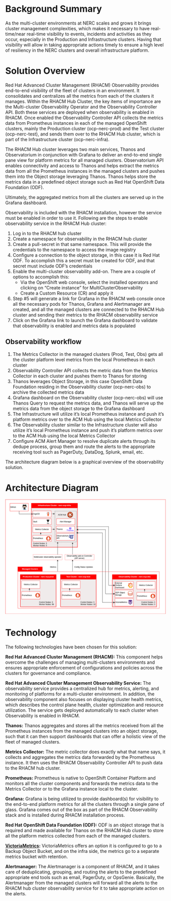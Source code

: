 
# Background Summary

As the multi-cluster environments at NERC scales and grows it brings cluster management complexities, which makes it necessary to have real-time/near real-time visibility to events, incidents and activities as they occur, especially in the Production and Infrastructure clusters. Having that visibility will allow in taking appropriate actions timely to ensure a high level of resiliency in the NERC clusters and overall infrastructure platform.

# Solution Overview

Red Hat Advanced Cluster Management (RHACM) Observability provides end-to-end visibility of the fleet of clusters in an environment. It consolidates and centralizes all the metrics from each of the clusters it manages. Within the RHACM Hub Cluster, the key items of importance are the Multi-cluster Observability Operator and the Observability Controller API. Both these services are deployed when observability is enabled in RHACM. Once enabled the Observability Controller API collects the metrics data from Prometheus instances in each of the managed OpenShift clusters, mainly the Production cluster (ocp-nerc-prod) and the Test cluster (ocp-nerc-test), and sends them over to the RHACM Hub cluster, which is part of the Infrastructure cluster (ocp-nerc-infra).

The RHACM Hub cluster leverages two main services, Thanos and Observatorium in conjunction with Grafana to deliver an end-to-end single pane view for platform metrics for all managed clusters. Observatorium API enables connectivity and access to Thanos and helps extract the metrics data from all the Prometheus instances in the managed clusters and pushes them into the Object storage leveraging Thanos. Thanos helps  store the metrics data in a predefined object storage such as Red Hat OpenShift Data Foundation (ODF).

Ultimately, the aggregated metrics from all the clusters are served up in the Grafana dashboard.

Observability is included with the RHACM installation, however the service must be enabled in order to use it. Following are the steps to enable observability service in the RHACM Hub cluster:

1. Log in to the RHACM hub cluster
2. Create a namespace for observability in the RHACM hub cluster
3. Create a pull-secret in that same namespace. This will provide the credentials to the namespace to access the image registry
4. Configure a connection to the object storage, in this case it is Red Hat ODF. To accomplish this a secret must be created for ODF, and that secret must include ODF’s credentials
5. Enable the multi-cluster observability add-on. There are a couple of options to accomplish this:
    - Via the OpenShift web console, select the installed operators and clicking on “Create instance” for MultiClusterObservability
    - Create a Custom Resource (CR) and apply it
6. Step #5 will generate a link for Grafana in the RHACM web console once all the necessary pods for Thanos, Grafana and Alertmanager are created, and all the managed clusters are connected to the RHACM Hub cluster and sending their metrics to the RHACM observability service
7. Click on the Grafana link to launch the Grafana dashboard to validate that observability is enabled and metrics data is populated

## Observability workflow

1. The Metrics Collector in the managed clusters (Prod, Test, Obs) gets all the cluster platform level metrics from the local Prometheus in each cluster
2. Observability Controller API collects the metric data from the Metrics Collector in each cluster and pushes them to Thanos for storing
3. Thanos leverages Object Storage, in this case OpenShift Data Foundation residing in the Observability cluster (ocp-nerc-obs) to archive the collected metrics data
4. Grafana dashboard on the Observability cluster (ocp-nerc-obs) will use Thanos Query to request the metrics data, and Thanos will serve up the metrics data from the object storage to the Grafana dashboard
5. The Infrastructure will utilize it’s local Prometheus instance and push it’s platform metrics over to the ACM Hub using the local Metrics Collector
6. The Observability cluster similar to the Infrastructure cluster will also utilize it’s local Prometheus instance and push it’s platform metrics over to the ACM Hub using the local Metrics Collector
7. Configure ACM Alert Manager to resolve duplicate alerts through its dedupe process, group them and route the alerts to the appropriate receiving tool such as PagerDuty, DataDog, Splunk, email, etc.

The architecture diagram below is a graphical overview of the observability solution.

# Architecture Diagram

![plot](./img/Observability-Architecture-v2.png)

# Technology

The following technologies have been chosen for this solution:

**Red Hat Advanced Cluster Management (RHACM):** This component helps overcome the challenges of managing multi-clusters environments and ensures appropriate enforcement of configurations and policies across the clusters for governance and compliance.

**Red Hat Advanced Cluster Management Observability Service:** The observability service provides a centralized hub for metrics, alerting, and monitoring of platforms for a multi-cluster environment. In addition, the observability component also focuses on displaying cluster health metrics, which describes the control plane health, cluster optimization and resource utilization. The service gets deployed automatically to each cluster when Observability is enabled in RHACM.

**Thanos:** Thanos aggregates and stores all the metrics received from all the Prometheus instances from the managed clusters into an object storage, such that it can then support dashboards that can offer a holistic view of the fleet of managed clusters.

**Metrics Collector:** The metric collector does exactly what that name says, it collects and aggregates the metrics data forwarded by the Prometheus instance. It then uses the RHACM Observability Controller API to push data to the RHACM hub cluster.

**Prometheus:** Prometheus is native to OpenShift Container Platform and monitors all the cluster components and forwards the metrics data to the Metrics Collector or to the Grafana instance local to the cluster.

**Grafana:** Grafana is being utilized to provide dashboard(s) for visibility to the end-to-end platform metrics for all the clusters through a single pane of glass. Grafana comes out of the box as part of the RHACM Observability stack and is installed during RHACM installation process.

**Red Hat OpenShift Data Foundation (ODF):** ODF is an object storage that is required and made available for Thanos on the RHACM Hub cluster to store all the platform metrics collected from each of the managed clusters.

**[VictoriaMetrics]:** VictoriaMetrics offers an option it is configured to go to a Backup Object Bucket, and on the infra side, the metrics go to a separate metrics bucket with retention.

**Alertmanager:** The Alertmanager is a component of RHACM, and it takes care of deduplicating, grouping, and routing the alerts to the predefined appropriate end tools such as email, PagerDuty, or OpsGenie. Basically, the Alertmanager from the managed clusters will forward all the alerts to the RHACM hub cluster observability service for it to take appropriate action on the alerts.

[victoriametrics]: https://access.redhat.com/documentation/en-us/red_hat_advanced_cluster_management_for_kubernetes/2.9/html/observability/using-observability#exporting-metrics-to-external-endpoints
